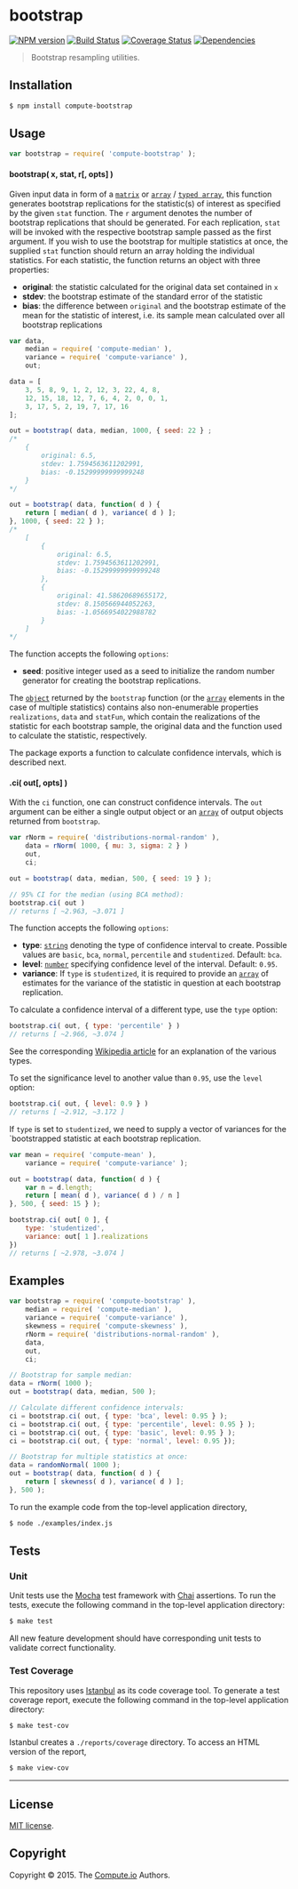 bootstrap
===
[![NPM version][npm-image]][npm-url] [![Build Status][travis-image]][travis-url] [![Coverage Status][codecov-image]][codecov-url] [![Dependencies][dependencies-image]][dependencies-url]

> Bootstrap resampling utilities.


## Installation

``` bash
$ npm install compute-bootstrap
```


## Usage

``` javascript
var bootstrap = require( 'compute-bootstrap' );
```

#### bootstrap( x, stat, r[, opts] )

Given input data in form of a [`matrix`](https://github.com/dstructs/matrix) or [`array`](https://developer.mozilla.org/en-US/docs/Web/JavaScript/Reference/Global_Objects/Array) / [`typed array`](https://developer.mozilla.org/en-US/docs/Web/JavaScript/Typed_arrays), this function generates bootstrap replications for the statistic(s) of interest as specified by the given `stat` function. The `r` argument denotes the number of bootstrap replications that should be generated. For each replication, `stat` will be invoked with the respective bootstrap sample passed as the first argument. If you wish to use the bootstrap for multiple statistics at once, the supplied `stat` function should return an array holding the individual statistics. For each statistic, the function returns an object with three properties:
* 	__original__: the statistic calculated for the original data set contained in `x`
* 	__stdev__: the bootstrap estimate of the standard error of the statistic
*	__bias__: the difference between `original` and the bootstrap estimate of the mean for the statistic of interest, i.e. its sample mean calculated over all bootstrap replications

``` javascript
var data,
	median = require( 'compute-median' ),
	variance = require( 'compute-variance' ),
	out;

data = [
	3, 5, 8, 9, 1, 2, 12, 3, 22, 4, 8,
	12, 15, 18, 12, 7, 6, 4, 2, 0, 0, 1,
	3, 17, 5, 2, 19, 7, 17, 16
];

out = bootstrap( data, median, 1000, { seed: 22 } ;
/*
	{
		original: 6.5,
		stdev: 1.7594563611202991,
		bias: -0.15299999999999248
	}
*/

out = bootstrap( data, function( d ) {
	return [ median( d ), variance( d ) ];
}, 1000, { seed: 22 } );
/*
	[
		{
			original: 6.5,
			stdev: 1.7594563611202991,
			bias: -0.15299999999999248
		},
		{
			original: 41.58620689655172,
			stdev: 8.150566944052263,
			bias: -1.0566954022988782
		}
	]
*/
```

The function accepts the following `options`:

*	__seed__: positive integer used as a seed to initialize the random number generator for creating the bootstrap replications.

The [`object`](https://developer.mozilla.org/en-US/docs/Web/JavaScript/Reference/Global_Objects/Object) returned by the `bootstrap` function (or the [`array`](https://developer.mozilla.org/en-US/docs/Web/JavaScript/Reference/Global_Objects/Array) elements in the case of multiple statistics) contains also
non-enumerable properties `realizations`, `data` and `statFun`, which contain the realizations of the statistic for each bootstrap sample, the original data and the function used to calculate the statistic, respectively.

The package exports a function to calculate confidence intervals, which is described next.

#### .ci( out[, opts] )

With the `ci` function, one can construct confidence intervals. The `out` argument can be either a single output object or an [`array`](https://developer.mozilla.org/en-US/docs/Web/JavaScript/Reference/Global_Objects/Array) of output objects returned from `bootstrap`.

``` javascript
var rNorm = require( 'distributions-normal-random' ),
	data = rNorm( 1000, { mu: 3, sigma: 2 } )
	out,
	ci;

out = bootstrap( data, median, 500, { seed: 19 } );

// 95% CI for the median (using BCA method):
bootstrap.ci( out )
// returns [ ~2.963, ~3.071 ]
```

The function accepts the following `options`:

*	__type__: [`string`](https://developer.mozilla.org/en-US/docs/Web/JavaScript/Reference/Global_Objects/String) denoting the type of confidence interval to create. Possible values are `basic`, `bca`, `normal`, `percentile` and `studentized`. Default: `bca`.
*	__level__: [`number`](https://developer.mozilla.org/en-US/docs/Web/JavaScript/Reference/Global_Objects/Number) specifying confidence level of the interval. Default: `0.95`.
*	__variance__: If `type` is `studentized`, it is required to provide an [`array`](https://developer.mozilla.org/en-US/docs/Web/JavaScript/Reference/Global_Objects/Array) of estimates for the variance of the statistic in question at each bootstrap replication.

To calculate a confidence interval of a different type, use the `type` option:

``` javascript
bootstrap.ci( out, { type: 'percentile' } )
// returns [ ~2.966, ~3.074 ]
```
See the corresponding [Wikipedia article](https://en.wikipedia.org/wiki/Bootstrapping_%28statistics%29#Methods_for_bootstrap_confidence_intervals) for an explanation of the various types.

To set the significance level to another value than `0.95`, use the `level` option:

``` javascript
bootstrap.ci( out, { level: 0.9 } )
// returns [ ~2.912, ~3.172 ]
```

If `type` is set to `studentized`, we need to supply a vector of variances for the `bootstrapped statistic at each bootstrap replication.

``` javascript
var mean = require( 'compute-mean' ),
	variance = require( 'compute-variance' );

out = bootstrap( data, function( d ) {
	var n = d.length;
	return [ mean( d ), variance( d ) / n ]
}, 500, { seed: 15 } );

bootstrap.ci( out[ 0 ], {
	type: 'studentized',
	variance: out[ 1 ].realizations
})
// returns [ ~2.978, ~3.074 ]
```

## Examples

``` javascript
var bootstrap = require( 'compute-bootstrap' ),
	median = require( 'compute-median' ),
	variance = require( 'compute-variance' ),
	skewness = require( 'compute-skewness' ),
	rNorm = require( 'distributions-normal-random' ),
	data,
	out,
	ci;

// Bootstrap for sample median:
data = rNorm( 1000 );
out = bootstrap( data, median, 500 );

// Calculate different confidence intervals:
ci = bootstrap.ci( out, { type: 'bca', level: 0.95 } );
ci = bootstrap.ci( out, { type: 'percentile', level: 0.95 } );
ci = bootstrap.ci( out, { type: 'basic', level: 0.95 } );
ci = bootstrap.ci( out, { type: 'normal', level: 0.95 });

// Bootstrap for multiple statistics at once:
data = randomNormal( 1000 );
out = bootstrap( data, function( d ) {
	return [ skewness( d ), variance( d ) ];
}, 500 );
```

To run the example code from the top-level application directory,

``` bash
$ node ./examples/index.js
```


## Tests

### Unit

Unit tests use the [Mocha][mocha] test framework with [Chai][chai] assertions. To run the tests, execute the following command in the top-level application directory:

``` bash
$ make test
```

All new feature development should have corresponding unit tests to validate correct functionality.


### Test Coverage

This repository uses [Istanbul][istanbul] as its code coverage tool. To generate a test coverage report, execute the following command in the top-level application directory:

``` bash
$ make test-cov
```

Istanbul creates a `./reports/coverage` directory. To access an HTML version of the report,

``` bash
$ make view-cov
```


---
## License

[MIT license](http://opensource.org/licenses/MIT).


## Copyright

Copyright &copy; 2015. The [Compute.io](https://github.com/compute-io) Authors.


[npm-image]: http://img.shields.io/npm/v/compute-bootstrap.svg
[npm-url]: https://npmjs.org/package/compute-bootstrap

[travis-image]: http://img.shields.io/travis/compute-io/bootstrap/master.svg
[travis-url]: https://travis-ci.org/compute-io/bootstrap

[codecov-image]: https://img.shields.io/codecov/c/github/compute-io/bootstrap/master.svg
[codecov-url]: https://codecov.io/github/compute-io/bootstrap?branch=master

[dependencies-image]: http://img.shields.io/david/compute-io/bootstrap.svg
[dependencies-url]: https://david-dm.org/compute-io/bootstrap

[dev-dependencies-image]: http://img.shields.io/david/dev/compute-io/bootstrap.svg
[dev-dependencies-url]: https://david-dm.org/dev/compute-io/bootstrap

[github-issues-image]: http://img.shields.io/github/issues/compute-io/bootstrap.svg
[github-issues-url]: https://github.com/compute-io/bootstrap/issues

[mocha]: http://mochajs.org/
[chai]: http://chaijs.com
[istanbul]: https://github.com/gotwarlost/istanbul
